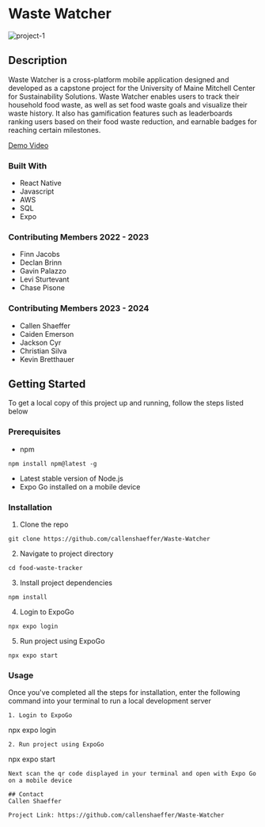 # Waste Watcher

![project-1](https://github.com/finnjacobs99/Waste-Watcher/assets/32391644/14efc287-4806-4055-b693-131f09375316)


## Description
Waste Watcher is a cross-platform mobile application designed and developed as a capstone project for the University of Maine Mitchell Center for Sustainability Solutions. 
Waste Watcher enables users to track their household food waste, as well as set food waste goals and visualize their waste history. It also has gamification features such as leaderboards ranking users based on their food waste reduction, and earnable badges for reaching certain milestones.

[Demo Video](https://www.youtube.com/watch?v=nh34OQHx2WI)

### Built With
- React Native
- Javascript
- AWS
- SQL
- Expo

### Contributing Members 2022 - 2023
- Finn Jacobs
- Declan Brinn
- Gavin Palazzo
- Levi Sturtevant
- Chase Pisone

### Contributing Members 2023 - 2024
- Callen Shaeffer
- Caiden Emerson
- Jackson Cyr
- Christian Silva
- Kevin Bretthauer

## Getting Started
To get a local copy of this project up and running, follow the steps listed below

### Prerequisites
- npm
```
npm install npm@latest -g
```
- Latest stable version of Node.js
- Expo Go installed on a mobile device

### Installation
1. Clone the repo
```
git clone https://github.com/callenshaeffer/Waste-Watcher
```
2. Navigate to project directory
```
cd food-waste-tracker
```
3. Install project dependencies
```
npm install
```
4. Login to ExpoGo
```
npx expo login
```
5. Run project using ExpoGo
```
npx expo start
```

### Usage
Once you've completed all the steps for installation, enter the following command into your terminal to run a local development server
```
1. Login to ExpoGo
```
npx expo login
```
2. Run project using ExpoGo
```
npx expo start
```
Next scan the qr code displayed in your terminal and open with Expo Go on a mobile device

## Contact
Callen Shaeffer

Project Link: https://github.com/callenshaeffer/Waste-Watcher
